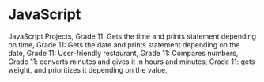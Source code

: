 # JavaScript
JavaScript Projects,
Grade 11: Gets the time and prints statement depending on time,
Grade 11: Gets the date and prints statement depending on the date,
Grade 11: User-friendly restaurant,
Grade 11: Compares numbers,
Grade 11: converts minutes and gives it in hours and minutes,
Grade 11: gets weight, and prioritizes it depending on the value,

